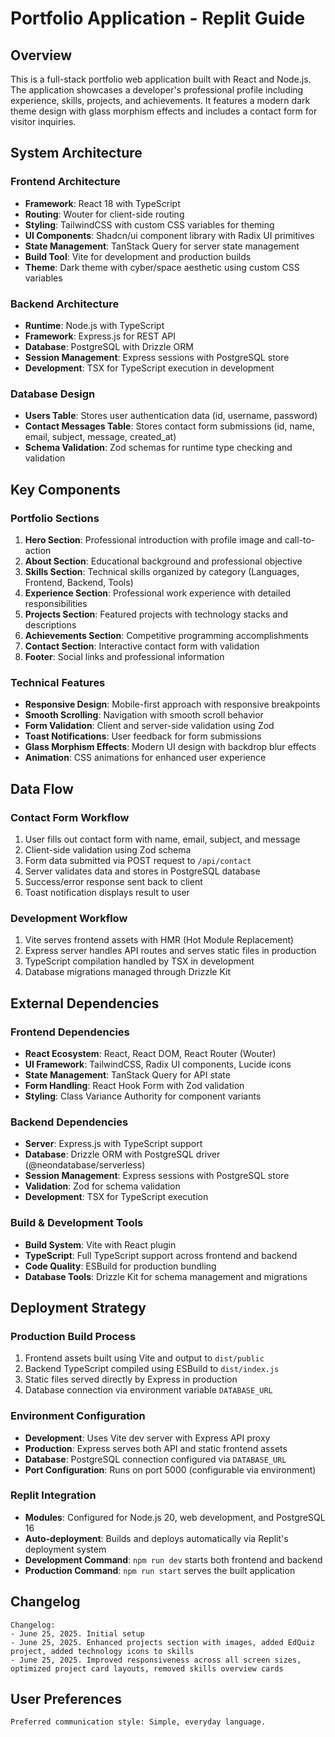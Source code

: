 # Portfolio Application - Replit Guide

## Overview

This is a full-stack portfolio web application built with React and Node.js. The application showcases a developer's professional profile including experience, skills, projects, and achievements. It features a modern dark theme design with glass morphism effects and includes a contact form for visitor inquiries.

## System Architecture

### Frontend Architecture
- **Framework**: React 18 with TypeScript
- **Routing**: Wouter for client-side routing
- **Styling**: TailwindCSS with custom CSS variables for theming
- **UI Components**: Shadcn/ui component library with Radix UI primitives
- **State Management**: TanStack Query for server state management
- **Build Tool**: Vite for development and production builds
- **Theme**: Dark theme with cyber/space aesthetic using custom CSS variables

### Backend Architecture
- **Runtime**: Node.js with TypeScript
- **Framework**: Express.js for REST API
- **Database**: PostgreSQL with Drizzle ORM
- **Session Management**: Express sessions with PostgreSQL store
- **Development**: TSX for TypeScript execution in development

### Database Design
- **Users Table**: Stores user authentication data (id, username, password)
- **Contact Messages Table**: Stores contact form submissions (id, name, email, subject, message, created_at)
- **Schema Validation**: Zod schemas for runtime type checking and validation

## Key Components

### Portfolio Sections
1. **Hero Section**: Professional introduction with profile image and call-to-action
2. **About Section**: Educational background and professional objective
3. **Skills Section**: Technical skills organized by category (Languages, Frontend, Backend, Tools)
4. **Experience Section**: Professional work experience with detailed responsibilities
5. **Projects Section**: Featured projects with technology stacks and descriptions
6. **Achievements Section**: Competitive programming accomplishments
7. **Contact Section**: Interactive contact form with validation
8. **Footer**: Social links and professional information

### Technical Features
- **Responsive Design**: Mobile-first approach with responsive breakpoints
- **Smooth Scrolling**: Navigation with smooth scroll behavior
- **Form Validation**: Client and server-side validation using Zod
- **Toast Notifications**: User feedback for form submissions
- **Glass Morphism Effects**: Modern UI design with backdrop blur effects
- **Animation**: CSS animations for enhanced user experience

## Data Flow

### Contact Form Workflow
1. User fills out contact form with name, email, subject, and message
2. Client-side validation using Zod schema
3. Form data submitted via POST request to `/api/contact`
4. Server validates data and stores in PostgreSQL database
5. Success/error response sent back to client
6. Toast notification displays result to user

### Development Workflow
1. Vite serves frontend assets with HMR (Hot Module Replacement)
2. Express server handles API routes and serves static files in production
3. TypeScript compilation handled by TSX in development
4. Database migrations managed through Drizzle Kit

## External Dependencies

### Frontend Dependencies
- **React Ecosystem**: React, React DOM, React Router (Wouter)
- **UI Framework**: TailwindCSS, Radix UI components, Lucide icons
- **State Management**: TanStack Query for API state
- **Form Handling**: React Hook Form with Zod validation
- **Styling**: Class Variance Authority for component variants

### Backend Dependencies
- **Server**: Express.js with TypeScript support
- **Database**: Drizzle ORM with PostgreSQL driver (@neondatabase/serverless)
- **Session Management**: Express sessions with PostgreSQL store
- **Validation**: Zod for schema validation
- **Development**: TSX for TypeScript execution

### Build & Development Tools
- **Build System**: Vite with React plugin
- **TypeScript**: Full TypeScript support across frontend and backend
- **Code Quality**: ESBuild for production bundling
- **Database Tools**: Drizzle Kit for schema management and migrations

## Deployment Strategy

### Production Build Process
1. Frontend assets built using Vite and output to `dist/public`
2. Backend TypeScript compiled using ESBuild to `dist/index.js`
3. Static files served directly by Express in production
4. Database connection via environment variable `DATABASE_URL`

### Environment Configuration
- **Development**: Uses Vite dev server with Express API proxy
- **Production**: Express serves both API and static frontend assets
- **Database**: PostgreSQL connection configured via `DATABASE_URL`
- **Port Configuration**: Runs on port 5000 (configurable via environment)

### Replit Integration
- **Modules**: Configured for Node.js 20, web development, and PostgreSQL 16
- **Auto-deployment**: Builds and deploys automatically via Replit's deployment system
- **Development Command**: `npm run dev` starts both frontend and backend
- **Production Command**: `npm run start` serves the built application

## Changelog

```
Changelog:
- June 25, 2025. Initial setup
- June 25, 2025. Enhanced projects section with images, added EdQuiz project, added technology icons to skills
- June 25, 2025. Improved responsiveness across all screen sizes, optimized project card layouts, removed skills overview cards
```

## User Preferences

```
Preferred communication style: Simple, everyday language.
```